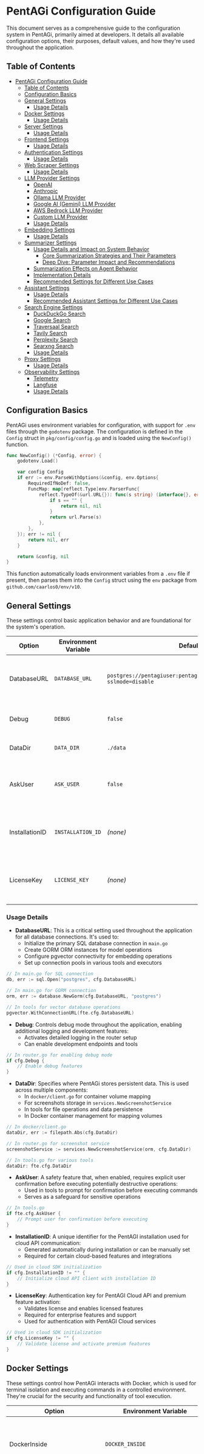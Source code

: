 # PentAGi Configuration Guide

This document serves as a comprehensive guide to the configuration system in PentAGi, primarily aimed at developers. It details all available configuration options, their purposes, default values, and how they're used throughout the application.

## Table of Contents

- [PentAGi Configuration Guide](#pentagi-configuration-guide)
  - [Table of Contents](#table-of-contents)
  - [Configuration Basics](#configuration-basics)
  - [General Settings](#general-settings)
    - [Usage Details](#usage-details)
  - [Docker Settings](#docker-settings)
    - [Usage Details](#usage-details-1)
  - [Server Settings](#server-settings)
    - [Usage Details](#usage-details-2)
  - [Frontend Settings](#frontend-settings)
    - [Usage Details](#usage-details-3)
  - [Authentication Settings](#authentication-settings)
    - [Usage Details](#usage-details-4)
  - [Web Scraper Settings](#web-scraper-settings)
    - [Usage Details](#usage-details-5)
  - [LLM Provider Settings](#llm-provider-settings)
    - [OpenAI](#openai)
    - [Anthropic](#anthropic)
    - [Ollama LLM Provider](#ollama-llm-provider)
    - [Google AI (Gemini) LLM Provider](#google-ai-gemini-llm-provider)
    - [AWS Bedrock LLM Provider](#aws-bedrock-llm-provider)
    - [Custom LLM Provider](#custom-llm-provider)
    - [Usage Details](#usage-details-6)
  - [Embedding Settings](#embedding-settings)
    - [Usage Details](#usage-details-7)
  - [Summarizer Settings](#summarizer-settings)
    - [Usage Details and Impact on System Behavior](#usage-details-and-impact-on-system-behavior)
      - [Core Summarization Strategies and Their Parameters](#core-summarization-strategies-and-their-parameters)
      - [Deep Dive: Parameter Impact and Recommendations](#deep-dive-parameter-impact-and-recommendations)
    - [Summarization Effects on Agent Behavior](#summarization-effects-on-agent-behavior)
    - [Implementation Details](#implementation-details)
    - [Recommended Settings for Different Use Cases](#recommended-settings-for-different-use-cases)
  - [Assistant Settings](#assistant-settings)
    - [Usage Details](#usage-details-8)
    - [Recommended Assistant Settings for Different Use Cases](#recommended-assistant-settings-for-different-use-cases)
  - [Search Engine Settings](#search-engine-settings)
    - [DuckDuckGo Search](#duckduckgo-search)
    - [Google Search](#google-search)
    - [Traversaal Search](#traversaal-search)
    - [Tavily Search](#tavily-search)
    - [Perplexity Search](#perplexity-search)
    - [Searxng Search](#searxng-search)
    - [Usage Details](#usage-details-9)
  - [Proxy Settings](#proxy-settings)
    - [Usage Details](#usage-details-10)
  - [Observability Settings](#observability-settings)
    - [Telemetry](#telemetry)
    - [Langfuse](#langfuse)
    - [Usage Details](#usage-details-11)

## Configuration Basics

PentAGi uses environment variables for configuration, with support for `.env` files through the `godotenv` package. The configuration is defined in the `Config` struct in `pkg/config/config.go` and is loaded using the `NewConfig()` function.

```go
func NewConfig() (*Config, error) {
    godotenv.Load()

    var config Config
    if err := env.ParseWithOptions(&config, env.Options{
        RequiredIfNoDef: false,
        FuncMap: map[reflect.Type]env.ParserFunc{
            reflect.TypeOf(&url.URL{}): func(s string) (interface{}, error) {
                if s == "" {
                    return nil, nil
                }
                return url.Parse(s)
            },
        },
    }); err != nil {
        return nil, err
    }

    return &config, nil
}
```

This function automatically loads environment variables from a `.env` file if present, then parses them into the `Config` struct using the `env` package from `github.com/caarlos0/env/v10`.

## General Settings

These settings control basic application behavior and are foundational for the system's operation.

| Option | Environment Variable | Default Value | Description |
|--------|---------------------|---------------|-------------|
| DatabaseURL | `DATABASE_URL` | `postgres://pentagiuser:pentagipass@pgvector:5432/pentagidb?sslmode=disable` | Connection string for the PostgreSQL database with pgvector extension |
| Debug | `DEBUG` | `false` | Enables debug mode with additional logging |
| DataDir | `DATA_DIR` | `./data` | Directory for storing persistent data |
| AskUser | `ASK_USER` | `false` | When enabled, requires explicit user confirmation for certain operations |
| InstallationID | `INSTALLATION_ID` | *(none)* | Unique installation identifier for PentAGI Cloud API communication |
| LicenseKey | `LICENSE_KEY` | *(none)* | License key for PentAGI Cloud API authentication and feature activation |

### Usage Details

- **DatabaseURL**: This is a critical setting used throughout the application for all database connections. It's used to:
  - Initialize the primary SQL database connection in `main.go`
  - Create GORM ORM instances for model operations
  - Configure pgvector connectivity for embedding operations
  - Set up connection pools in various tools and executors

```go
// In main.go for SQL connection
db, err := sql.Open("postgres", cfg.DatabaseURL)

// In main.go for GORM connection
orm, err := database.NewGorm(cfg.DatabaseURL, "postgres")

// In tools for vector database operations
pgvector.WithConnectionURL(fte.cfg.DatabaseURL)
```

- **Debug**: Controls debug mode throughout the application, enabling additional logging and development features:
  - Activates detailed logging in the router setup
  - Can enable development endpoints and tools

```go
// In router.go for enabling debug mode
if cfg.Debug {
    // Enable debug features
}
```

- **DataDir**: Specifies where PentAGi stores persistent data. This is used across multiple components:
  - In `docker/client.go` for container volume mapping
  - For screenshots storage in `services.NewScreenshotService`
  - In tools for file operations and data persistence
  - In Docker container management for mapping volumes

```go
// In docker/client.go
dataDir, err := filepath.Abs(cfg.DataDir)

// In router.go for screenshot service
screenshotService := services.NewScreenshotService(orm, cfg.DataDir)

// In tools.go for various tools
dataDir: fte.cfg.DataDir
```

- **AskUser**: A safety feature that, when enabled, requires explicit user confirmation before executing potentially destructive operations:
  - Used in tools to prompt for confirmation before executing commands
  - Serves as a safeguard for sensitive operations

```go
// In tools.go
if fte.cfg.AskUser {
    // Prompt user for confirmation before executing
}
```

- **InstallationID**: A unique identifier for the PentAGI installation used for cloud API communication:
  - Generated automatically during installation or can be manually set
  - Required for certain cloud-based features and integrations

```go
// Used in cloud SDK initialization
if cfg.InstallationID != "" {
    // Initialize cloud API client with installation ID
}
```

- **LicenseKey**: Authentication key for PentAGI Cloud API and premium feature activation:
  - Validates license and enables licensed features
  - Required for enterprise features and support
  - Used for authentication with PentAGI Cloud services

```go
// Used in cloud SDK initialization
if cfg.LicenseKey != "" {
    // Validate license and activate premium features
}
```

## Docker Settings

These settings control how PentAGi interacts with Docker, which is used for terminal isolation and executing commands in a controlled environment. They're crucial for the security and functionality of tool execution.

| Option | Environment Variable | Default Value | Description |
|--------|---------------------|---------------|-------------|
| DockerInside   | `DOCKER_INSIDE`   | `false` | Set to `true` if PentAGI runs inside Docker and needs to access the host Docker daemon. |
| DockerNetAdmin | `DOCKER_NET_ADMIN` | `false` | Set to `true` to grant the primary container NET_ADMIN capability for advanced networking. |
| DockerSocket | `DOCKER_SOCKET` | *(none)* | Path to Docker socket for container management |
| DockerNetwork | `DOCKER_NETWORK` | *(none)* | Docker network name for container communication |
| DockerPublicIP | `DOCKER_PUBLIC_IP` | `0.0.0.0` | Public IP address for Docker containers' port bindings |
| DockerWorkDir | `DOCKER_WORK_DIR` | *(none)* | Custom working directory inside Docker containers |
| DockerDefaultImage | `DOCKER_DEFAULT_IMAGE` | `debian:latest` | Default Docker image for containers when specific images fail |
| DockerDefaultImageForPentest | `DOCKER_DEFAULT_IMAGE_FOR_PENTEST` | `vxcontrol/kali-linux` | Default Docker image for penetration testing tasks |


### Usage Details

The Docker settings are primarily used in `pkg/docker/client.go` which implements the Docker client interface used throughout the application. This client is responsible for creating, managing, and executing commands in Docker containers:

- **DockerInside**: Signals whether PentAGi is running inside a Docker container itself, which affects how volumes and sockets are mounted:
  ```go
  inside := cfg.DockerInside
  ```

- **DockerSocket**: Specifies the path to the Docker socket, which is crucial for container management:
  ```go
  if cfg.DockerSocket != "" {
      socket = cfg.DockerSocket
  }
  ```

- **DockerNetwork**: Sets the network that containers should join, enabling container-to-container communication:
  ```go
  network := cfg.DockerNetwork

  // Used when creating network configuration
  if dc.network != "" {
      networkingConfig = &network.NetworkingConfig{
          EndpointsConfig: map[string]*network.EndpointSettings{
              dc.network: {},
          },
      }
  }
  ```

- **DockerPublicIP**: Defines the IP address to bind container ports to, making services accessible:
  ```go
  publicIP := cfg.DockerPublicIP

  // Used when setting up port bindings
  hostConfig.PortBindings[natPort] = []nat.PortBinding{
      {
          HostIP:   dc.publicIP,
          HostPort: fmt.Sprintf("%d", port),
      },
  }
  ```

- **DockerWorkDir**: Provides a custom working directory path to use inside containers:
  ```go
  hostDir := getHostDataDir(ctx, cli, dataDir, cfg.DockerWorkDir)
  ```

- **DockerDefaultImage**: Specifies the fallback image to use when requested images aren't available:
  ```go
  defImage := strings.ToLower(cfg.DockerDefaultImage)
  if defImage == "" {
      defImage = defaultImage
  }
  ```

This client is used by the tools executor to run commands in isolated containers, providing a secure environment for AI agents to execute terminal commands.

## Server Settings

These settings control the HTTP and GraphQL server that forms the backend API of PentAGi.

| Option | Environment Variable | Default Value | Description |
|--------|---------------------|---------------|-------------|
| ServerPort | `SERVER_PORT` | `8080` | Port for the HTTP server |
| ServerHost | `SERVER_HOST` | `0.0.0.0` | Host address for the HTTP server |
| ServerUseSSL | `SERVER_USE_SSL` | `false` | Enable SSL for the HTTP server |
| ServerSSLKey | `SERVER_SSL_KEY` | *(none)* | Path to SSL key file |
| ServerSSLCrt | `SERVER_SSL_CRT` | *(none)* | Path to SSL certificate file |

### Usage Details

These settings are used in `main.go` to configure and start the HTTP server:

```go
// Build the listen address from host and port
listen := net.JoinHostPort(cfg.ServerHost, strconv.Itoa(cfg.ServerPort))

// Conditionally use TLS based on SSL configuration
if cfg.ServerUseSSL && cfg.ServerSSLCrt != "" && cfg.ServerSSLKey != "" {
    err = r.RunTLS(listen, cfg.ServerSSLCrt, cfg.ServerSSLKey)
} else {
    err = r.Run(listen)
}
```

The settings determine:
- The IP address and port the server listens on
- Whether to use HTTPS (SSL/TLS) for secure connections
- The location of the SSL certificate and key files (when SSL is enabled)

These configurations are crucial for production deployments where proper server binding and secure communication are required.

## Frontend Settings

These settings control how the server serves frontend assets and handles Cross-Origin Resource Sharing (CORS) for API requests from browsers.

| Option | Environment Variable | Default Value | Description |
|--------|---------------------|---------------|-------------|
| StaticURL | `STATIC_URL` | *(none)* | URL to serve static frontend assets from (enables reverse proxy mode) |
| StaticDir | `STATIC_DIR` | `./fe` | Directory containing frontend static files (used when not in proxy mode) |
| CorsOrigins | `CORS_ORIGINS` | `*` | Allowed origins for CORS requests (comma-separated) |

### Usage Details

The frontend settings are extensively used in `pkg/server/router.go` for configuring how the application serves the frontend:

- **StaticURL**: When set, enables reverse proxy mode where static assets are served from an external URL:
  ```go
  if cfg.StaticURL != nil && cfg.StaticURL.Scheme != "" && cfg.StaticURL.Host != "" {
      // Set up reverse proxy for static assets
      router.NoRoute(func(c *gin.Context) {
          req := c.Request.Clone(c.Request.Context())
          req.URL.Scheme = cfg.StaticURL.Scheme
          req.URL.Host = cfg.StaticURL.Host
          // ...
      })
  }
  ```

- **StaticDir**: When StaticURL is not set, specifies the local directory containing static frontend assets:
  ```go
  // Serve static files from local directory
  router.Use(static.Serve("/", static.LocalFile(cfg.StaticDir, true)))

  // Also used for finding index.html for SPA routes
  indexPath := filepath.Join(cfg.StaticDir, "index.html")
  ```

- **CorsOrigins**: Configures CORS policy for the API, controlling which origins can make requests:
  ```go
  // In GraphQL service initialization
  graphqlService := services.NewGraphqlService(db, baseURL, cfg.CorsOrigins, providers, controller, subscriptions)

  // In CORS middleware configuration
  if !slices.Contains(cfg.CorsOrigins, "*") {
      config.AllowCredentials = true
  }
  config.AllowOrigins = cfg.CorsOrigins
  ```

These settings are essential for:
- Supporting different deployment architectures (single server vs. separate frontend/backend)
- Enabling proper SPA routing for frontend applications
- Configuring security policies for cross-origin requests

## Authentication Settings

These settings control authentication mechanisms, including cookie-based sessions and OAuth providers for user login.

| Option | Environment Variable | Default Value | Description |
|--------|---------------------|---------------|-------------|
| CookieSigningSalt | `COOKIE_SIGNING_SALT` | *(none)* | Salt for signing and securing cookies used in sessions |
| PublicURL | `PUBLIC_URL` | *(none)* | Public URL for auth callbacks from OAuth providers |
| OAuthGoogleClientID | `OAUTH_GOOGLE_CLIENT_ID` | *(none)* | Google OAuth client ID for authentication |
| OAuthGoogleClientSecret | `OAUTH_GOOGLE_CLIENT_SECRET` | *(none)* | Google OAuth client secret |
| OAuthGithubClientID | `OAUTH_GITHUB_CLIENT_ID` | *(none)* | GitHub OAuth client ID for authentication |
| OAuthGithubClientSecret | `OAUTH_GITHUB_CLIENT_SECRET` | *(none)* | GitHub OAuth client secret |

### Usage Details

The authentication settings are used in `pkg/server/router.go` to set up authentication middleware and OAuth providers:

- **CookieSigningSalt**: Used to secure cookies for session management:
  ```go
  // Used in auth middleware for authentication checks
  authMiddleware := auth.NewAuthMiddleware(baseURL, cfg.CookieSigningSalt)

  // Used for cookie store creation
  cookieStore := cookie.NewStore(auth.MakeCookieStoreKey(cfg.CookieSigningSalt)...)
  router.Use(sessions.Sessions("auth", cookieStore))
  ```

- **PublicURL**: The base URL for OAuth callback endpoints, crucial for redirects after authentication:
  ```go
  publicURL, err := url.Parse(cfg.PublicURL)
  ```

- **OAuth Provider Settings**: Used to configure authentication with Google and GitHub:
  ```go
  // Google OAuth setup
  if publicURL != nil && cfg.OAuthGoogleClientID != "" && cfg.OAuthGoogleClientSecret != "" {
      googleOAuth := oauth.NewGoogleOAuthController(
          cfg.OAuthGoogleClientID,
          cfg.OAuthGoogleClientSecret,
          *publicURL,
      )
      // ...
  }

  // GitHub OAuth setup
  if publicURL != nil && cfg.OAuthGithubClientID != "" && cfg.OAuthGithubClientSecret != "" {
      githubOAuth := oauth.NewGithubOAuthController(
          cfg.OAuthGithubClientID,
          cfg.OAuthGithubClientSecret,
          *publicURL,
      )
      // ...
  }
  ```

These settings are essential for:
- Secure user authentication and session management
- Supporting social login through OAuth providers
- Enabling proper redirects in the authentication flow

## Web Scraper Settings

These settings control the web scraper service used for browsing websites and taking screenshots, which allows AI agents to interact with web content.

| Option | Environment Variable | Default Value | Description |
|--------|---------------------|---------------|-------------|
| ScraperPublicURL | `SCRAPER_PUBLIC_URL` | *(none)* | Public URL for accessing the scraper service from clients |
| ScraperPrivateURL | `SCRAPER_PRIVATE_URL` | *(none)* | Private URL for internal scraper service access |

### Usage Details

The scraper settings are extensively used in the tools executor to provide web browsing capabilities to AI agents:

```go
// In various tool functions in pkg/tools/tools.go
browseTool = &functions.BrowseFunc{
    scPrvURL: fte.cfg.ScraperPrivateURL,
    scPubURL: fte.cfg.ScraperPublicURL,
    // ...
}

screenshotTool = &functions.ScreenshotFunc{
    scPrvURL: fte.cfg.ScraperPrivateURL,
    scPubURL: fte.cfg.ScraperPublicURL,
    // ...
}
```

These URLs serve different purposes:
- **ScraperPublicURL**: Used when generating URLs that will be accessed by the client (browser)
- **ScraperPrivateURL**: Used for internal communication between the backend and the scraper service

The scraper settings enable critical functionality:
- Web browsing capabilities for AI agents
- Screenshot capturing for web content analysis
- Web information gathering for research tasks

## LLM Provider Settings

These settings control the integration with various Large Language Model (LLM) providers, including OpenAI, Anthropic, and custom providers.

### OpenAI

| Option | Environment Variable | Default Value | Description |
|--------|---------------------|---------------|-------------|
| OpenAIKey | `OPEN_AI_KEY` | *(none)* | API key for OpenAI services |
| OpenAIServerURL | `OPEN_AI_SERVER_URL` | `https://api.openai.com/v1` | Server URL for OpenAI API requests |

### Anthropic

| Option | Environment Variable | Default Value | Description |
|--------|---------------------|---------------|-------------|
| AnthropicAPIKey | `ANTHROPIC_API_KEY` | *(none)* | API key for Anthropic Claude services |
| AnthropicServerURL | `ANTHROPIC_SERVER_URL` | `https://api.anthropic.com/v1` | Server URL for Anthropic API requests |

### Ollama LLM Provider

| Option | Environment Variable | Default Value | Description |
|--------|---------------------|---------------|-------------|
| OllamaServerURL | `OLLAMA_SERVER_URL` | *(none)* | Server URL for Ollama API requests |
| OllamaServerConfig | `OLLAMA_SERVER_CONFIG_PATH` | *(none)* | Path to config file for Ollama provider options |

### Google AI (Gemini) LLM Provider

| Option | Environment Variable | Default Value | Description |
|--------|---------------------|---------------|-------------|
| GeminiAPIKey | `GEMINI_API_KEY` | *(none)* | API key for Google AI Gemini services |
| GeminiServerURL | `GEMINI_SERVER_URL` | `https://generativelanguage.googleapis.com` | Server URL for Gemini API requests |

### AWS Bedrock LLM Provider

| Option | Environment Variable | Default Value | Description |
|--------|---------------------|---------------|-------------|
| BedrockRegion | `BEDROCK_REGION` | `us-east-1` | AWS region for Bedrock service |
| BedrockAccessKey | `BEDROCK_ACCESS_KEY_ID` | *(none)* | AWS access key ID for Bedrock authentication |
| BedrockSecretKey | `BEDROCK_SECRET_ACCESS_KEY` | *(none)* | AWS secret access key for Bedrock authentication |
| BedrockServerURL | `BEDROCK_SERVER_URL` | *(none)* | Optional custom endpoint URL for Bedrock service |

### Custom LLM Provider

| Option | Environment Variable | Default Value | Description |
|--------|---------------------|---------------|-------------|
| LLMServerURL | `LLM_SERVER_URL` | *(none)* | Server URL for custom LLM provider |
| LLMServerKey | `LLM_SERVER_KEY` | *(none)* | API key for custom LLM provider |
| LLMServerModel | `LLM_SERVER_MODEL` | *(none)* | Model name for custom LLM provider |
| LLMServerConfig | `LLM_SERVER_CONFIG_PATH` | *(none)* | Path to config file for custom LLM provider options |
| LLMServerLegacyReasoning | `LLM_SERVER_LEGACY_REASONING` | `false` | Controls reasoning format in API requests |

### Usage Details

The LLM provider settings are used in `pkg/providers` modules to initialize and configure the appropriate language model providers:

- **OpenAI Settings**: Used in `pkg/providers/openai/openai.go` to create the OpenAI client:
  ```go
  baseURL := cfg.OpenAIServerURL

  client, err := openai.New(
      openai.WithToken(cfg.OpenAIKey),
      openai.WithModel(OpenAIAgentModel),
      openai.WithBaseURL(baseURL),
      // ...
  )
  ```

- **Anthropic Settings**: Used in `pkg/providers/anthropic/anthropic.go` to create the Anthropic client:
  ```go
  baseURL := cfg.AnthropicServerURL

  client, err := anthropic.New(
      anthropic.WithToken(cfg.AnthropicAPIKey),
      anthropic.WithBaseURL(baseURL),
      // ...
  )
  ```

- **Ollama Settings**: Used in `pkg/providers/ollama/ollama.go` to create the Ollama client:
  ```go
  serverURL := cfg.OllamaServerURL

  client, err := ollama.New(
      ollama.WithServerURL(serverURL),
      ollama.WithHTTPClient(httpClient),
      ollama.WithModel(OllamaAgentModel),
      ollama.WithPullModel(),
  )

  // Load provider options from config file if specified
  if cfg.OllamaServerConfig != "" {
      configData, err := os.ReadFile(cfg.OllamaServerConfig)
      providerConfig, err := BuildProviderConfig(cfg, configData)
      // ...
  }
  ```

- **Gemini Settings**: Used in `pkg/providers/gemini/gemini.go` to create the Google AI client:
  ```go
  opts := []googleai.Option{
      googleai.WithRest(),
      googleai.WithAPIKey(cfg.GeminiAPIKey),
      googleai.WithEndpoint(cfg.GeminiServerURL),
      googleai.WithDefaultModel(GeminiAgentModel),
  }

  client, err := googleai.New(context.Background(), opts...)
  ```

- **Bedrock Settings**: Used in `pkg/providers/bedrock/bedrock.go` to create the AWS Bedrock client:
  ```go
  opts := []func(*bconfig.LoadOptions) error{
      bconfig.WithRegion(cfg.BedrockRegion),
      bconfig.WithCredentialsProvider(credentials.NewStaticCredentialsProvider(
          cfg.BedrockAccessKey,
          cfg.BedrockSecretKey,
          "",
      )),
  }

  if cfg.BedrockServerURL != "" {
      opts = append(opts, bconfig.WithBaseEndpoint(cfg.BedrockServerURL))
  }

  bcfg, err := bconfig.LoadDefaultConfig(context.Background(), opts...)
  bclient := bedrockruntime.NewFromConfig(bcfg)

  client, err := bedrock.New(
      bedrock.WithClient(bclient),
      bedrock.WithModel(BedrockAgentModel),
      bedrock.WithConverseAPI(),
  )
  ```

- **Custom LLM Settings**: Used in `pkg/providers/custom/custom.go` to create a custom LLM client:
  ```go
  baseKey := cfg.LLMServerKey
  baseURL := cfg.LLMServerURL
  baseModel := cfg.LLMServerModel

  client, err := openai.New(
      openai.WithToken(baseKey),
      openai.WithModel(baseModel),
      openai.WithBaseURL(baseURL),
      // ...
  )

  // Load provider options from config file if specified
  if cfg.LLMServerConfig != "" {
      providerConfig, err := LoadConfig(cfg.LLMServerConfig, simple)
      // ...
  }
  ```

- **LLMServerLegacyReasoning**: Controls the reasoning format used in API requests to custom LLM providers:
  ```go
  // Used in custom provider to determine reasoning format
  if cfg.LLMServerLegacyReasoning {
      // Uses legacy string-based reasoning_effort parameter
  } else {
      // Uses modern structured reasoning object with max_tokens
  }
  ```
  - `false` (default): Uses modern format where reasoning is sent as a structured object with `max_tokens` parameter
  - `true`: Uses legacy format with string-based `reasoning_effort` parameter

This setting is important when working with different LLM providers as they may expect different reasoning formats in their API requests. If you encounter reasoning-related errors with custom providers, try changing this setting.

The provider registration is managed in `pkg/providers/providers.go`:

```go
// Provider registration based on available credentials
if cfg.OpenAIKey != "" {
    p, err := openai.New(cfg, defaultConfigs[provider.ProviderOpenAI])
    if err != nil {
        return nil, fmt.Errorf("failed to create openai provider: %w", err)
    }
    providers[provider.DefaultProviderNameOpenAI] = p
}

if cfg.AnthropicAPIKey != "" {
    p, err := anthropic.New(cfg, defaultConfigs[provider.ProviderAnthropic])
    if err != nil {
        return nil, fmt.Errorf("failed to create anthropic provider: %w", err)
    }
    providers[provider.DefaultProviderNameAnthropic] = p
}

if cfg.GeminiAPIKey != "" {
    p, err := gemini.New(cfg, defaultConfigs[provider.ProviderGemini])
    if err != nil {
        return nil, fmt.Errorf("failed to create gemini provider: %w", err)
    }
    providers[provider.DefaultProviderNameGemini] = p
}

if cfg.BedrockAccessKey != "" && cfg.BedrockSecretKey != "" {
    p, err := bedrock.New(cfg, defaultConfigs[provider.ProviderBedrock])
    if err != nil {
        return nil, fmt.Errorf("failed to create bedrock provider: %w", err)
    }
    providers[provider.DefaultProviderNameBedrock] = p
}

if cfg.OllamaServerURL != "" {
    p, err := ollama.New(cfg, defaultConfigs[provider.ProviderOllama])
    if err != nil {
        return nil, fmt.Errorf("failed to create ollama provider: %w", err)
    }
    providers[provider.DefaultProviderNameOllama] = p
}

if cfg.LLMServerURL != "" && (cfg.LLMServerModel != "" || cfg.LLMServerConfig != "") {
    p, err := custom.New(cfg, defaultConfigs[provider.ProviderCustom])
    if err != nil {
        return nil, fmt.Errorf("failed to create custom provider: %w", err)
    }
    providers[provider.DefaultProviderNameCustom] = p
}
```

These settings are critical for:
- Connecting to various LLM providers for AI capabilities
- Supporting multiple model options for different tasks
- Enabling custom or self-hosted LLM solutions
- Configuring specific model behaviors and parameters

## Embedding Settings

These settings control the vector embedding service used for semantic search and similarity matching, which is fundamental for PentAGi's intelligent search capabilities.

| Option | Environment Variable | Default Value | Description |
|--------|---------------------|---------------|-------------|
| EmbeddingURL | `EMBEDDING_URL` | *(none)* | Server URL for embedding provider (overrides provider-specific URLs) |
| EmbeddingKey | `EMBEDDING_KEY` | *(none)* | API key for embedding provider (overrides provider-specific keys) |
| EmbeddingModel | `EMBEDDING_MODEL` | *(none)* | Model name for embedding generation |
| EmbeddingStripNewLines | `EMBEDDING_STRIP_NEW_LINES` | `true` | Whether to strip newlines before embedding (improves quality) |
| EmbeddingBatchSize | `EMBEDDING_BATCH_SIZE` | `512` | Batch size for embedding operations (affects memory usage and performance) |
| EmbeddingProvider | `EMBEDDING_PROVIDER` | `openai` | Provider for embeddings (openai, ollama, mistral, jina, huggingface) |

### Usage Details

The embedding settings are extensively used in `pkg/providers/embeddings/embedder.go` to configure the vector embedding service:

- **EmbeddingProvider**: Determines which embedding provider to use:
  ```go
  switch cfg.EmbeddingProvider {
  case "openai":
      return newOpenAIEmbedder(ctx, cfg)
  case "ollama":
      return newOllamaEmbedder(ctx, cfg)
  case "mistral":
      return newMistralEmbedder(ctx, cfg)
  case "jina":
      return newJinaEmbedder(ctx, cfg)
  case "huggingface":
      return newHuggingFaceEmbedder(ctx, cfg)
  default:
      return &embedder{nil}, fmt.Errorf("unsupported embedding provider: %s", cfg.EmbeddingProvider)
  }
  ```

- **Provider-specific configurations**: Used to configure each embedding provider with appropriate options:
  ```go
  // Example for OpenAI embeddings
  if cfg.EmbeddingURL != "" {
      opts = append(opts, openai.WithBaseURL(cfg.EmbeddingURL))
  } else if cfg.OpenAIServerURL != "" {
      opts = append(opts, openai.WithBaseURL(cfg.OpenAIServerURL))
  }

  if cfg.EmbeddingKey != "" {
      opts = append(opts, openai.WithToken(cfg.EmbeddingKey))
  } else if cfg.OpenAIKey != "" {
      opts = append(opts, openai.WithToken(cfg.OpenAIKey))
  }

  if cfg.EmbeddingModel != "" {
      opts = append(opts, openai.WithEmbeddingModel(cfg.EmbeddingModel))
  }
  ```

- **Embedding behavior configuration**: Controls how text is processed for embeddings:
  ```go
  embeddings.WithStripNewLines(cfg.EmbeddingStripNewLines),
  embeddings.WithBatchSize(cfg.EmbeddingBatchSize),
  ```

These settings are essential for:
- Configuring semantic search capabilities
- Determining which embedding model to use
- Optimizing embedding performance and quality
- Supporting multiple embedding providers for flexibility

## Summarizer Settings

These settings control the text summarization behavior used for condensing long conversations and improving context management in AI interactions. The summarization system is a critical component that allows PentAGi to maintain coherent, long-running conversations while managing token usage effectively.

| Option | Environment Variable | Default Value | Description |
|--------|---------------------|---------------|-------------|
| SummarizerPreserveLast | `SUMMARIZER_PRESERVE_LAST` | `true` | Preserve the last message in summarization |
| SummarizerUseQA | `SUMMARIZER_USE_QA` | `true` | Use question-answer format for summarization |
| SummarizerSumHumanInQA | `SUMMARIZER_SUM_MSG_HUMAN_IN_QA` | `false` | Include human messages in QA summaries |
| SummarizerLastSecBytes | `SUMMARIZER_LAST_SEC_BYTES` | `51200` | Bytes to preserve from the last section (50KB) |
| SummarizerMaxBPBytes | `SUMMARIZER_MAX_BP_BYTES` | `16384` | Maximum bytes for bullet points summarization (16KB) |
| SummarizerMaxQASections | `SUMMARIZER_MAX_QA_SECTIONS` | `10` | Maximum QA sections to include |
| SummarizerMaxQABytes | `SUMMARIZER_MAX_QA_BYTES` | `65536` | Maximum bytes for QA summarization (64KB) |
| SummarizerKeepQASections | `SUMMARIZER_KEEP_QA_SECTIONS` | `1` | Number of recent QA sections to keep without summarization |

### Usage Details and Impact on System Behavior

The summarizer settings map directly to the `SummarizerConfig` structure that controls the chain summarization algorithm in `pkg/csum`. These settings work together to implement a sophisticated, multi-strategy approach to managing conversation context:

#### Core Summarization Strategies and Their Parameters

1. **Section Summarization** - Always active, ensures all older sections (except the last one) consist of a single summarized pair
   - No specific parameters control this as it's a fundamental part of the algorithm
   - Prevents unbounded growth by consolidating completed conversation sections

2. **Last Section Management** (`SummarizerPreserveLast` and `SummarizerLastSecBytes`)
   - Controls how the current/active conversation section is managed
   - When `SummarizerPreserveLast = true`, older messages within the last section will be summarized when the section exceeds `SummarizerLastSecBytes` bytes
   - A reserve space of 25% is automatically maintained to accommodate new messages without triggering frequent re-summarization
   - Individual oversized pairs are summarized separately if they exceed `SummarizerMaxBPBytes`

3. **QA Pair Summarization** (`SummarizerUseQA`, `SummarizerMaxQASections`, `SummarizerMaxQABytes`, `SummarizerSumHumanInQA`)
   - When `SummarizerUseQA = true`, creates larger summarization units focused on question-answer patterns
   - Preserves the most recent `SummarizerMaxQASections` sections as long as they don't exceed `SummarizerMaxQABytes` total
   - If `SummarizerSumHumanInQA = true`, human messages are also summarized; otherwise, they're preserved verbatim

#### Deep Dive: Parameter Impact and Recommendations

**`SummarizerPreserveLast`** (Default: `true`)
- **Purpose**: Controls whether the last (active) section has size management applied
- **Impact**: When enabled, prevents the active conversation from growing indefinitely
- **When to adjust**:
  - Enable (default) for production systems and long-running conversations
  - Disable only for debugging or when you need to preserve the complete conversation history regardless of size

**`SummarizerLastSecBytes`** (Default: `51200` - 50KB)
- **Purpose**: Maximum byte size for the last (active) section before summarization begins
- **Impact**: Directly controls how much conversation history is preserved verbatim in the active section
- **When to adjust**:
  - Increase for models with larger context windows to maintain more conversation detail
  - Decrease for models with smaller context to prevent token limits from being exceeded
  - Balance with `SummarizerMaxBPBytes` to ensure coherent summarization

**`SummarizerMaxBPBytes`** (Default: `16384` - 16KB)
- **Purpose**: Maximum byte size for individual body pairs (typically AI responses)
- **Impact**: Controls when individual large responses get summarized, even if the overall section is under limit
- **When to adjust**:
  - Increase if your use case involves long but important AI responses that shouldn't be summarized
  - Decrease if you want more aggressive summarization of lengthy responses

**`SummarizerUseQA`** (Default: `true`)
- **Purpose**: Enables question-answer style summarization that creates more cohesive summaries
- **Impact**: When enabled, creates a new first section with a summary of older interactions, preserving recent sections
- **When to adjust**:
  - Enable (default) for more coherent, organized summaries focused on main topics
  - Disable if you prefer simpler, section-by-section summarization without cross-section analysis

**`SummarizerMaxQASections`** (Default: `10`)
- **Purpose**: Maximum number of recent sections to preserve when using QA-style summarization
- **Impact**: Directly controls how many conversation turns remain intact after QA summarization
- **When to adjust**:
  - Increase to preserve more recent conversation context (at the cost of token usage)
  - Decrease to create more compact conversation histories, focusing on only the very recent exchanges

**`SummarizerMaxQABytes`** (Default: `65536` - 64KB)
- **Purpose**: Maximum total byte size for preserved sections in QA-style summarization
- **Impact**: Sets an upper bound on memory used by preserved sections, regardless of section count
- **When to adjust**:
  - Increase for models with larger context windows or when detailed context is essential
  - Decrease for smaller context models or when prioritizing efficiency over context preservation

**`SummarizerSumHumanInQA`** (Default: `false`)
- **Purpose**: Controls whether human messages are summarized in QA-style summarization
- **Impact**: When false, human messages are preserved verbatim; when true, they are also summarized
- **When to adjust**:
  - Keep disabled (default) to preserve the exact wording of user queries
  - Enable only when human messages are very verbose and token efficiency is critical

**`SummarizerKeepQASections`** (Default: `1`)
- **Purpose**: Controls the number of recent QA sections to keep without summarization
- **Impact**: Directly controls how many recent conversation turns are preserved verbatim
- **When to adjust**:
  - Increase to preserve more recent conversation context
  - Decrease to create more compact conversation histories, focusing on only the very recent exchanges

### Summarization Effects on Agent Behavior

The summarization settings have significant effects on agent behavior:

1. **Context Retention vs. Token Efficiency**
   - More aggressive summarization (smaller byte limits) reduces token usage but may lose context details
   - More permissive settings (larger byte limits) preserve more context but increase token consumption

2. **Conversation Coherence**
   - Appropriate summarization helps the agent maintain a coherent understanding of the conversation
   - Over-aggressive summarization may cause the agent to lose important details or previous instructions
   - Under-aggressive summarization may lead to context overflow in longer conversations

3. **Response Quality**
   - QA-style summarization (`SummarizerUseQA = true`) typically improves response quality for complex tasks
   - Preserving human messages (`SummarizerSumHumanInQA = false`) helps maintain alignment with user intent
   - Appropriate `SummarizerMaxBPBytes` prevents loss of detailed information from complex AI responses

### Implementation Details

The summarizer settings are used in `pkg/providers/providers.go` to configure the summarization behavior:

```go
summarizer := provider.SummarizerSettings{
    PreserveLast:  cfg.SummarizerPreserveLast,
    UseQA:         cfg.SummarizerUseQA,
    SummHumanInQA: cfg.SummarizerSumHumanInQA,
    LastSecBytes:  cfg.SummarizerLastSecBytes,
    MaxBPBytes:    cfg.SummarizerMaxBPBytes,
    MaxQASections: cfg.SummarizerMaxQASections,
    MaxQABytes:    cfg.SummarizerMaxQABytes,
}
```

These settings are passed to various components through the chain summarization system:

```go
// In csum/chain_summary.go
func NewSummarizer(config SummarizerConfig) Summarizer {
    if config.PreserveLast {
        if config.LastSecBytes <= 0 {
            config.LastSecBytes = maxLastSectionByteSize
        }
    }

    if config.UseQA {
        if config.MaxQASections <= 0 {
            config.MaxQASections = maxQAPairSections
        }
        if config.MaxQABytes <= 0 {
            config.MaxQABytes = maxQAPairByteSize
        }
    }

    if config.MaxBPBytes <= 0 {
        config.MaxBPBytes = maxSingleBodyPairByteSize
    }

    return &summarizer{config: config}
}
```

### Recommended Settings for Different Use Cases

1. **Long-running Assistant Conversations**
   ```
   SummarizerPreserveLast: true
   SummarizerLastSecBytes: 51200 (50KB)
   SummarizerMaxBPBytes: 16384 (16KB)
   SummarizerUseQA: true
   SummarizerMaxQASections: 10
   SummarizerMaxQABytes: 65536 (64KB)
   SummarizerSumHumanInQA: false
   SummarizerKeepQASections: 1
   ```
   The default settings are optimized for assistant-style conversations. They maintain a good balance between context retention and token efficiency.

2. **Technical Problem-Solving with Large Context Models**
   ```
   SummarizerPreserveLast: true
   SummarizerLastSecBytes: 81920 (80KB)
   SummarizerMaxBPBytes: 32768 (32KB)
   SummarizerUseQA: true
   SummarizerMaxQASections: 15
   SummarizerMaxQABytes: 102400 (100KB)
   SummarizerSumHumanInQA: false
   SummarizerKeepQASections: 1
   ```
   Increased limits to preserve more technical details when using models with large context windows (e.g., GPT-4).

3. **Limited Context Models**
   ```
   SummarizerPreserveLast: true
   SummarizerLastSecBytes: 25600 (25KB)
   SummarizerMaxBPBytes: 8192 (8KB)
   SummarizerUseQA: true
   SummarizerMaxQASections: 5
   SummarizerMaxQABytes: 32768 (32KB)
   SummarizerSumHumanInQA: true
   SummarizerKeepQASections: 1
   ```
   More aggressive summarization for models with smaller context windows (e.g., smaller or older LLMs).

4. **Debugging or Analysis (Maximum Context Preservation)**
   ```
   SummarizerPreserveLast: false
   SummarizerUseQA: false
   SummarizerKeepQASections: 0
   ```
   Disables active summarization to preserve the complete conversation history for debugging purposes. Note that this can lead to context overflow in long conversations.

## Assistant Settings

These settings control the behavior of the AI assistant functionality, including whether to use multi-agent delegation and assistant-specific summarization settings.

| Option | Environment Variable | Default Value | Description |
|--------|---------------------|---------------|-------------|
| AssistantUseAgents | `ASSISTANT_USE_AGENTS` | `false` | Controls the default value for agent usage when creating new assistants |
| AssistantSummarizerPreserveLast | `ASSISTANT_SUMMARIZER_PRESERVE_LAST` | `true` | Whether to preserve all messages in the assistant's last section |
| AssistantSummarizerLastSecBytes | `ASSISTANT_SUMMARIZER_LAST_SEC_BYTES` | `76800` | Maximum byte size for assistant's last section (75KB) |
| AssistantSummarizerMaxBPBytes | `ASSISTANT_SUMMARIZER_MAX_BP_BYTES` | `16384` | Maximum byte size for a single body pair in assistant context (16KB) |
| AssistantSummarizerMaxQASections | `ASSISTANT_SUMMARIZER_MAX_QA_SECTIONS` | `7` | Maximum QA sections to preserve in assistant context |
| AssistantSummarizerMaxQABytes | `ASSISTANT_SUMMARIZER_MAX_QA_BYTES` | `76800` | Maximum byte size for assistant's QA sections (75KB) |
| AssistantSummarizerKeepQASections | `ASSISTANT_SUMMARIZER_KEEP_QA_SECTIONS` | `3` | Number of recent QA sections to preserve without summarization |

### Usage Details

The assistant settings are used to configure the behavior of the AI assistant and its context management:

- **AssistantUseAgents**: Controls the default state of the "Use Agents" toggle when creating new assistants in the UI:
  ```go
  // This setting affects the initial state when creating assistants
  // Users can always override this by toggling the "Use Agents" button in the UI
  ```
  - `false` (default): New assistants are created with agent delegation disabled by default
  - `true`: New assistants are created with agent delegation enabled by default

- **Assistant Summarizer Settings**: These provide dedicated summarization configuration for assistant instances, typically allowing for more memory retention compared to the global settings:
  ```go
  // Assistant summarizer configuration provides more context retention
  // compared to global settings, preserving more recent conversation history
  // while still ensuring efficient token usage
  ```

The assistant summarizer configuration is designed to provide more memory for context retention compared to the global settings, preserving more recent conversation history while still ensuring efficient token usage.

### Recommended Assistant Settings for Different Use Cases

1. **Standard Assistant Conversations**
   ```
   AssistantUseAgents: false
   AssistantSummarizerPreserveLast: true
   AssistantSummarizerLastSecBytes: 76800 (75KB)
   AssistantSummarizerMaxBPBytes: 16384 (16KB)
   AssistantSummarizerMaxQASections: 7
   AssistantSummarizerMaxQABytes: 76800 (75KB)
   AssistantSummarizerKeepQASections: 3
   ```
   The default settings provide a balance between context retention and performance for typical assistant interactions.

2. **Multi-Agent Assistant Workflows**
   ```
   AssistantUseAgents: true
   AssistantSummarizerPreserveLast: true
   AssistantSummarizerLastSecBytes: 102400 (100KB)
   AssistantSummarizerMaxBPBytes: 32768 (32KB)
   AssistantSummarizerMaxQASections: 10
   AssistantSummarizerMaxQABytes: 102400 (100KB)
   AssistantSummarizerKeepQASections: 5
   ```
   Enhanced settings for complex workflows that benefit from agent delegation with increased context preservation.

3. **Resource-Constrained Assistant**
   ```
   AssistantUseAgents: false
   AssistantSummarizerPreserveLast: true
   AssistantSummarizerLastSecBytes: 51200 (50KB)
   AssistantSummarizerMaxBPBytes: 16384 (16KB)
   AssistantSummarizerMaxQASections: 5
   AssistantSummarizerMaxQABytes: 51200 (50KB)
   AssistantSummarizerKeepQASections: 2
   ```
   More conservative settings for environments with limited resources or smaller context models.

## Search Engine Settings

These settings control the integration with various search engines used for web search capabilities, providing AI agents with up-to-date information from the internet.

### DuckDuckGo Search

| Option | Environment Variable | Default Value | Description |
|--------|---------------------|---------------|-------------|
| DuckDuckGoEnabled | `DUCKDUCKGO_ENABLED` | `true` | Enable or disable DuckDuckGo Search engine |

### Google Search

| Option | Environment Variable | Default Value | Description |
|--------|---------------------|---------------|-------------|
| GoogleAPIKey | `GOOGLE_API_KEY` | *(none)* | API key for Google Search |
| GoogleCXKey | `GOOGLE_CX_KEY` | *(none)* | Custom Search Engine ID for Google Search |
| GoogleLRKey | `GOOGLE_LR_KEY` | `lang_en` | Language restriction for Google Search (e.g., `lang_en`) |

### Traversaal Search

| Option | Environment Variable | Default Value | Description |
|--------|---------------------|---------------|-------------|
| TraversaalAPIKey | `TRAVERSAAL_API_KEY` | *(none)* | API key for Traversaal search engine |

### Tavily Search

| Option | Environment Variable | Default Value | Description |
|--------|---------------------|---------------|-------------|
| TavilyAPIKey | `TAVILY_API_KEY` | *(none)* | API key for Tavily search engine |

### Perplexity Search

| Option | Environment Variable | Default Value | Description |
|--------|---------------------|---------------|-------------|
| PerplexityAPIKey | `PERPLEXITY_API_KEY` | *(none)* | API key for Perplexity search engine |
| PerplexityModel | `PERPLEXITY_MODEL` | `sonar` | Model to use for Perplexity search |
| PerplexityContextSize | `PERPLEXITY_CONTEXT_SIZE` | `low` | Context size for Perplexity search (`low`, `medium`, `high`) |

### Searxng Search

| Option | Environment Variable | Default Value | Description |
|--------|---------------------|---------------|-------------|
| SearxngURL | `SEARXNG_URL` | *(none)* | Base URL for Searxng meta search engine instance |
| SearxngCategories | `SEARXNG_CATEGORIES` | `general` | Search categories to use (e.g., `general`, `news`, `web`) |
| SearxngLanguage | `SEARXNG_LANGUAGE` | *(none)* | Language filter for search results (e.g., `en`, `ch`) |
| SearxngSafeSearch | `SEARXNG_SAFESEARCH` | `0` | Safe search filter level (`0` = none, `1` = moderate, `2` = strict) |
| SearxngTimeRange | `SEARXNG_TIME_RANGE` | *(none)* | Time range filter (e.g., `day`, `month`, `year`) |

### Usage Details

The search engine settings are used in `pkg/tools/tools.go` to configure various search providers that AI agents can use:

```go
// Google Search configuration
googleSearch: &functions.GoogleSearchFunc{
    apiKey:    fte.cfg.GoogleAPIKey,
    cxKey:     fte.cfg.GoogleCXKey,
    lrKey:     fte.cfg.GoogleLRKey,
    proxyURL:  fte.cfg.ProxyURL,
},

// Traversaal Search configuration
traversaalSearch: &functions.TraversaalSearchFunc{
    apiKey:    fte.cfg.TraversaalAPIKey,
    proxyURL:  fte.cfg.ProxyURL,
},

// Tavily Search configuration
tavilySearch: &functions.TavilySearchFunc{
    apiKey:     fte.cfg.TavilyAPIKey,
    proxyURL:   fte.cfg.ProxyURL,
    summarizer: cfg.Summarizer,
},

// Perplexity Search configuration
perplexitySearch: &functions.PerplexitySearchFunc{
    apiKey:      fte.cfg.PerplexityAPIKey,
    proxyURL:    fte.cfg.ProxyURL,
    model:       fte.cfg.PerplexityModel,
    contextSize: fte.cfg.PerplexityContextSize,
    summarizer:  cfg.Summarizer,
},

// Searxng Search configuration
searxng := NewSearxngTool(
    fte.flowID,
    cfg.TaskID,
    cfg.SubtaskID,
    fte.cfg.SearxngURL,
    fte.cfg.SearxngCategories,
    fte.cfg.SearxngLanguage,
    fte.cfg.SearxngSafeSearch,
    fte.cfg.SearxngTimeRange,
    fte.cfg.ProxyURL,
    0, // timeout (will use default 30 seconds)
    fte.slp,
    cfg.Summarizer,
)
```

These settings enable:
- Access to multiple search engines for diverse information sources
- Configuration of search parameters like language, context size, and time range
- Integration of search capabilities into the AI agent's toolset
- Web information gathering with different search strategies
- Meta-search capabilities through Searxng, aggregating results from multiple search engines

Having multiple search engine options ensures redundancy and provides different search algorithms for varied information needs. Searxng is particularly useful as it provides aggregated results from multiple search engines while offering enhanced privacy and customization options.

## Proxy Settings

These settings control the HTTP proxy used for outbound connections, which is important for network security and access control.

| Option | Environment Variable | Default Value | Description |
|--------|---------------------|---------------|-------------|
| ProxyURL | `PROXY_URL` | *(none)* | URL for HTTP proxy (e.g., `http://user:pass@proxy:8080`) |

### Usage Details

The proxy settings are used in various places to configure HTTP clients for external API calls:

```go
// Example from openai.go, anthropic.go, and other provider files
if cfg.ProxyURL != "" {
    httpClient = &http.Client{
        Transport: &http.Transport{
            Proxy: func(req *http.Request) (*url.URL, error) {
                return url.Parse(cfg.ProxyURL)
            },
        },
    }
}
```

The proxy URL is also passed to various tools that make external requests:

```go
// In tools.go for search tools
googleSearch: &functions.GoogleSearchFunc{
    apiKey:    fte.cfg.GoogleAPIKey,
    cxKey:     fte.cfg.GoogleCXKey,
    lrKey:     fte.cfg.GoogleLRKey,
    proxyURL:  fte.cfg.ProxyURL,
},
```

The proxy setting is essential for:
- Routing all outbound API requests through a controlled proxy
- Implementing network-level security policies
- Enabling access to external services from restricted networks
- Monitoring and auditing external API usage

## Observability Settings

These settings control the observability and monitoring capabilities, including telemetry and trace collection for system performance and debugging.

### Telemetry

| Option | Environment Variable | Default Value | Description |
|--------|---------------------|---------------|-------------|
| TelemetryEndpoint | `OTEL_HOST` | *(none)* | Endpoint for OpenTelemetry data collection |

### Langfuse

| Option | Environment Variable | Default Value | Description |
|--------|---------------------|---------------|-------------|
| LangfuseBaseURL | `LANGFUSE_BASE_URL` | *(none)* | Base URL for Langfuse API |
| LangfuseProjectID | `LANGFUSE_PROJECT_ID` | *(none)* | Project ID for Langfuse |
| LangfusePublicKey | `LANGFUSE_PUBLIC_KEY` | *(none)* | Public key for Langfuse API |
| LangfuseSecretKey | `LANGFUSE_SECRET_KEY` | *(none)* | Secret key for Langfuse API |

### Usage Details

The observability settings are used in `main.go` and the observability package to initialize monitoring systems:

- **Telemetry Configuration**: Sets up OpenTelemetry for metrics, logs, and traces:
  ```go
  // Check if telemetry is configured
  if cfg.TelemetryEndpoint == "" {
      return nil, ErrNotConfigured
  }

  // Create telemetry client with endpoint
  otelclient, err := obs.NewTelemetryClient(ctx, cfg)
  ```

- **Langfuse Configuration**: Configures Langfuse for LLM operation monitoring:
  ```go
  // Check if Langfuse is configured
  if cfg.LangfuseBaseURL == "" {
      return nil, ErrNotConfigured
  }

  // Configure Langfuse client
  langfuse.WithBaseURL(cfg.LangfuseBaseURL),
  langfuse.WithPublicKey(cfg.LangfusePublicKey),
  langfuse.WithSecretKey(cfg.LangfuseSecretKey),
  langfuse.WithProjectID(cfg.LangfuseProjectID),
  ```

- **Integration in Application**: Used in `main.go` to initialize observability:
  ```go
  lfclient, err := obs.NewLangfuseClient(ctx, cfg)
  if err != nil && !errors.Is(err, obs.ErrNotConfigured) {
      log.Fatalf("Unable to create langfuse client: %v\n", err)
  }

  otelclient, err := obs.NewTelemetryClient(ctx, cfg)
  if err != nil && !errors.Is(err, obs.ErrNotConfigured) {
      log.Fatalf("Unable to create telemetry client: %v\n", err)
  }

  obs.InitObserver(ctx, lfclient, otelclient, []logrus.Level{
      logrus.DebugLevel,
      logrus.InfoLevel,
      logrus.WarnLevel,
      logrus.ErrorLevel,
  })
  ```

These settings enable:
- Comprehensive monitoring of system performance
- LLM-specific metrics collection via Langfuse
- Tracing of requests through the system
- Centralized logging for troubleshooting
- Performance optimization based on collected metrics
